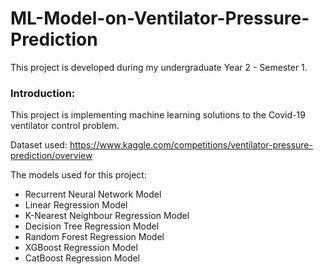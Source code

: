 # ML-Model-on-Ventilator-Pressure-Prediction

This project is developed during my undergraduate Year 2 - Semester 1.

### Introduction:
This project is implementing machine learning solutions to the Covid-19 ventilator control problem.

Dataset used: https://www.kaggle.com/competitions/ventilator-pressure-prediction/overview

The models used for this project:
- Recurrent Neural Network Model
- Linear Regression Model
- K-Nearest Neighbour Regression Model
- Decision Tree Regression Model
- Random Forest Regression Model
- XGBoost Regression Model
- CatBoost Regression Model
